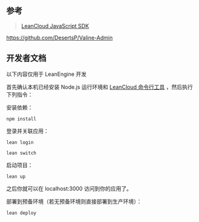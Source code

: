 ## 参考
>[LeanCloud JavaScript SDK](https://leancloud.github.io/javascript-sdk/docs/)

https://github.com/DesertsP/Valine-Admin

## 开发者文档
以下内容仅用于 LeanEngine 开发

首先确认本机已经安装 Node.js 运行环境和 [LeanCloud 命令行工具](https://leancloud.cn/docs/leanengine_cli.html#hash1349493379) ，然后执行下列指令：


安装依赖：
```shell script
npm install
```



登录并关联应用：
```shell script
lean login

lean switch
```


启动项目：

```shell script
lean up
```


之后你就可以在 localhost:3000 访问到你的应用了。

部署到预备环境（若无预备环境则直接部署到生产环境）：

```shell script
lean deploy
```
